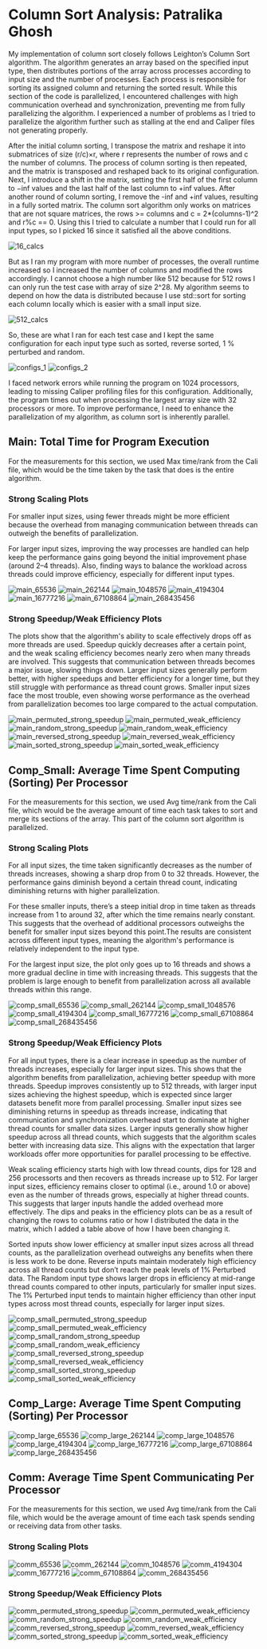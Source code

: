 # Column Sort Analysis: Patralika Ghosh
My implementation of column sort closely follows Leighton’s Column Sort algorithm. The algorithm generates an array based on the specified input type, then distributes portions of the array across processes according to input size and the number of processes. Each process is responsible for sorting its assigned column and returning the sorted result. While this section of the code is parallelized, I encountered challenges with high communication overhead and synchronization, preventing me from fully parallelizing the algorithm. I experienced a number of problems as I tried to parallelize the algorithm further such as stalling at the end and Caliper files not generating properly. 

After the initial column sorting, I transpose the matrix and reshape it into submatrices of size (r/c)×r, where 
r represents the number of rows and c the number of columns. The process of column sorting is then repeated, and the matrix is transposed and reshaped back to its original configuration. Next, I introduce a shift in the matrix, setting the first half of the first column to −inf values and the last half of the last column to +inf values. After another round of column sorting, I remove the -inf and +inf values, resulting in a fully sorted matrix. The column sort algorithm only works on matrices that are not square matrices, the rows >= columns and c = 2*(columns-1)^2 and r%c == 0. Using this I tried to calculate a number that I could run for all input types, so I picked 16 since it satisfied all the above conditions. 

![16_calcs](/Images/16_calcs.png)

But as I ran my program with more number of processes, the overall runtime increased so I increased the number of columns and modified the rows accordingly. I cannot choose a high number like 512 because for 512 rows I can only run the test case with array of size 2^28. My algorithm seems to depend on how the data is distributed because I use std::sort for sorting each column locally which is easier with a small input size. 

![512_calcs](/Images/512_calcs.png)

So, these are what I ran for each test case and I kept the same configuration for each input type such as sorted, reverse sorted, 1 % perturbed and random.

![configs_1](/Images/configs_1.png)
![configs_2](/Images/configs_2.png)

I faced network errors while running the program on 1024 processors, leading to missing Caliper profiling files for this configuration. Additionally, the program times out when processing the largest array size with 32 processors or more. To improve performance, I need to enhance the parallelization of my algorithm, as column sort is inherently parallel. 


## Main: Total Time for Program Execution

For the measurements for this section, we used Max time/rank from the Cali file, which would be the time taken by the task that does is the entire algorithm.

### Strong Scaling Plots

For smaller input sizes, using fewer threads might be more efficient because the overhead from managing communication between threads can outweigh the benefits of parallelization.

For larger input sizes, improving the way processes are handled can help keep the performance gains going beyond the initial improvement phase (around 2–4 threads). Also, finding ways to balance the workload across threads could improve efficiency, especially for different input types.

![main_65536](../Graphs/GraphsColumnSort/main_65536.png)
![main_262144](../Graphs/GraphsColumnSort/main_262144.png)
![main_1048576](../Graphs/GraphsColumnSort/main_1048576.png)
![main_4194304](../Graphs/GraphsColumnSort/main_4194304.png)
![main_16777216](../Graphs/GraphsColumnSort/main_16777216.png)
![main_67108864](../Graphs/GraphsColumnSort/main_67108864.png)
![main_268435456](../Graphs/GraphsColumnSort/main_268435456.png)

### Strong Speedup/Weak Efficiency Plots

The plots show that the algorithm's ability to scale effectively drops off as more threads are used. Speedup quickly decreases after a certain point, and the weak scaling efficiency becomes nearly zero when many threads are involved. This suggests that communication between threads becomes a major issue, slowing things down.
Larger input sizes generally perform better, with higher speedups and better efficiency for a longer time, but they still struggle with performance as thread count grows. Smaller input sizes face the most trouble, even showing worse performance as the overhead from parallelization becomes too large compared to the actual computation.


![main_permuted_strong_speedup](../Graphs/GraphsColumnSort/main_permuted_strong_speedup.png)
![main_permuted_weak_efficiency](../Graphs/GraphsColumnSort/main_permuted_weak_efficiency.png)
![main_random_strong_speedup](../Graphs/GraphsColumnSort/main_random_strong_speedup.png)
![main_random_weak_efficiency](../Graphs/GraphsColumnSort/main_random_weak_efficiency.png)
![main_reversed_strong_speedup](../Graphs/GraphsColumnSort/main_reverse_strong_speedup.png)
![main_reversed_weak_efficiency](../Graphs/GraphsColumnSort/main_reverse_weak_efficiency.png)
![main_sorted_strong_speedup](../Graphs/GraphsColumnSort/main_sorted_strong_speedup.png)
![main_sorted_weak_efficiency](../Graphs/GraphsColumnSort/main_sorted_weak_efficiency.png)

## Comp_Small: Average Time Spent Computing (Sorting) Per Processor

For the measurements for this section, we used Avg time/rank from the Cali file, which would be the average amount of time each task takes to sort and merge its sections of the array. This part of the column sort algorithm is parallelized.

### Strong Scaling Plots

For all input sizes, the time taken significantly decreases as the number of threads increases, showing a sharp drop from 0 to 32 threads. However, the performance gains diminish beyond a certain thread count, indicating diminishing returns with higher parallelization.

For these smaller inputs, there’s a steep initial drop in time taken as threads increase from 1 to around 32, after which the time remains nearly constant. This suggests that the overhead of additional processors outweighs the benefit for smaller input sizes beyond this point.The results are consistent across different input types, meaning the algorithm's performance is relatively independent to the input type.

For the largest input size, the plot only goes up to 16 threads and shows a more gradual decline in time with increasing threads. This suggests that the problem is large enough to benefit from parallelization across all available threads within this range.

![comp_small_65536](../Graphs/GraphsColumnSort/comp_small_65536.png)
![comp_small_262144](../Graphs/GraphsColumnSort/comp_small_262144.png)
![comp_small_1048576](../Graphs/GraphsColumnSort/comp_small_1048576.png)
![comp_small_4194304](../Graphs/GraphsColumnSort/comp_small_4194304.png)
![comp_small_16777216](../Graphs/GraphsColumnSort/comp_small_16777216.png)
![comp_small_67108864](../Graphs/GraphsColumnSort/comp_small_67108864.png)
![comp_small_268435456](../Graphs/GraphsColumnSort/comp_small_268435456.png)

### Strong Speedup/Weak Efficiency Plots

For all input types, there is a clear increase in speedup as the number of threads increases, especially for larger input sizes. This shows that the algorithm benefits from parallelization, achieving better speedup with more threads. Speedup improves consistently up to 512 threads, with larger input sizes achieving the highest speedup, which is expected since larger datasets benefit more from parallel processing. Smaller input sizes see diminishing returns in speedup as threads increase, indicating that communication and synchronization overhead start to dominate at higher thread counts for smaller data sizes. Larger inputs generally show higher speedup across all thread counts, which suggests that the algorithm scales better with increasing data size. This aligns with the expectation that larger workloads offer more opportunities for parallel processing to be effective.

Weak scaling efficiency starts high with low thread counts, dips for 128 and 256 processorts and then recovers as threads increase up to 512. For larger input sizes, efficiency remains closer to optimal (i.e., around 1.0 or above) even as the number of threads grows, especially at higher thread counts. This suggests that larger inputs handle the added overhead more effectively. The dips and peaks in the efficiency plots can be as a result of changing the rows to columns ratio or how I distributed the data in the matrix, which I added a table above of how I have been changing it.

Sorted inputs show lower efficiency at smaller input sizes across all thread counts, as the parallelization overhead outweighs any benefits when there is less work to be done. Reverse inputs maintain moderately high efficiency across all thread counts but don’t reach the peak levels of 1% Perturbed data. The Random input type shows larger drops in efficiency at mid-range thread counts compared to other inputs, particularly for smaller input sizes. The 1% Perturbed input tends to maintain higher efficiency than other input types across most thread counts, especially for larger input sizes.

![comp_small_permuted_strong_speedup](../Graphs/GraphsColumnSort/comp_small_permuted_strong_speedup.png)
![comp_small_permuted_weak_efficiency](../Graphs/GraphsColumnSort/comp_small_permuted_weak_efficiency.png)
![comp_small_random_strong_speedup](../Graphs/GraphsColumnSort/comp_small_random_strong_speedup.png)
![comp_small_random_weak_efficiency](../Graphs/GraphsColumnSort/comp_small_random_weak_efficiency.png)
![comp_small_reversed_strong_speedup](../Graphs/GraphsColumnSort/comp_small_reverse_strong_speedup.png)
![comp_small_reversed_weak_efficiency](../Graphs/GraphsColumnSort/comp_small_reverse_weak_efficiency.png)
![comp_small_sorted_strong_speedup](../Graphs/GraphsColumnSort/comp_small_sorted_strong_speedup.png)
![comp_small_sorted_weak_efficiency](../Graphs/GraphsColumnSort/comp_small_sorted_weak_efficiency.png)

## Comp_Large: Average Time Spent Computing (Sorting) Per Processor
![comp_large_65536](../Graphs/GraphsColumnSort/comp_large_65536.png)
![comp_large_262144](../Graphs/GraphsColumnSort/comp_large_262144.png)
![comp_large_1048576](../Graphs/GraphsColumnSort/comp_large_1048576.png)
![comp_large_4194304](../Graphs/GraphsColumnSort/comp_large_4194304.png)
![comp_large_16777216](../Graphs/GraphsColumnSort/comp_large_16777216.png)
![comp_large_67108864](../Graphs/GraphsColumnSort/comp_large_67108864.png)
![comp_large_268435456](../Graphs/GraphsColumnSort/comp_large_268435456.png)


## Comm: Average Time Spent Communicating Per Processor
For the measurements for this section, we used Avg time/rank from the Cali file, which would be the average amount of time each task spends sending or receiving data from other tasks.

### Strong Scaling Plots

![comm_65536](../Graphs/GraphsColumnSort/comm_65536.png)
![comm_262144](../Graphs/GraphsColumnSort/comm_262144.png)
![comm_1048576](../Graphs/GraphsColumnSort/comm_1048576.png)
![comm_4194304](../Graphs/GraphsColumnSort/comm_4194304.png)
![comm_16777216](../Graphs/GraphsColumnSort/comm_16777216.png)
![comm_67108864](../Graphs/GraphsColumnSort/comm_67108864.png)
![comm_268435456](../Graphs/GraphsColumnSort/comm_268435456.png)

### Strong Speedup/Weak Efficiency Plots

![comm_permuted_strong_speedup](../Graphs/GraphsColumnSort/comm_permuted_strong_speedup.png)
![comm_permuted_weak_efficiency](../Graphs/GraphsColumnSort/comm_permuted_weak_efficiency.png)
![comm_random_strong_speedup](../Graphs/GraphsColumnSort/comm_random_strong_speedup.png)
![comm_random_weak_efficiency](../Graphs/GraphsColumnSort/comm_random_weak_efficiency.png)
![comm_reversed_strong_speedup](../Graphs/GraphsColumnSort/comm_reverse_strong_speedup.png)
![comm_reversed_weak_efficiency](../Graphs/GraphsColumnSort/comm_reverse_weak_efficiency.png)
![comm_sorted_strong_speedup](../Graphs/GraphsColumnSort/comm_sorted_strong_speedup.png)
![comm_sorted_weak_efficiency](../Graphs/GraphsColumnSort/comm_sorted_weak_efficiency.png)

